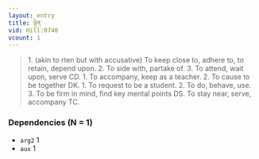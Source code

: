 ```yaml
---
layout: entry
title: སྟེན་
vid: Hill:0740
vcount: 1
---
```

> 1\. (akin to rten but with accusative) To keep close to, adhere to, to retain, depend upon\. 2\. To side with, partake of\. 3\. To attend, wait upon, serve CD\. 1\. To accompany, keep as a teacher\. 2\. To cause to be together DK\. 1\. To request to be a student\. 2\. To do, behave, use\. 3\. To be firm in mind, find key mental points DS\. To stay near, serve, accompany TC\.


### Dependencies (N = 1)
* `arg2` 1
* `aux` 1
